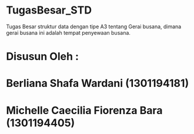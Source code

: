 # TugasBesar_STD
Tugas Besar struktur data dengan tipe A3 tentang Gerai busana, dimana gerai busana ini adalah tempat penyewaan busana.

# Disusun Oleh :
# Berliana Shafa Wardani (1301194181)
# Michelle Caecilia Fiorenza Bara (1301194405)
